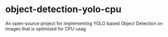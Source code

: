 # object-detection-yolo-cpu 
An open-source project for implementing YOLO based Object Detection on Images that is optimized for CPU usag